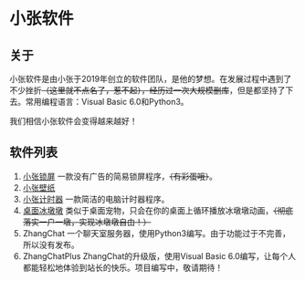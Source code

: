 # 小张软件
## 关于
小张软件是由小张于2019年创立的软件团队，是他的梦想。在发展过程中遇到了不少挫折~~（这里就不点名了，惹不起），经历过一次大规模删库~~，但是都坚持了下去。常用编程语言：Visual Basic 6.0和Python3。

我们相信小张软件会变得越来越好！
## 软件列表
1. [小张锁屏](https://zhanghelper.lanzouw.com/i3jhw02cqmmf)  一款没有广告的简易锁屏程序，~~（有彩蛋哦）~~。
2. [小张壁纸](https://zhanghelper.lanzouw.com/iYfLu02ji3le)
3. [小张计时器](https://zhanghelper.lanzouw.com/iYfLu02ji3le)  一款简洁的电脑计时器程序。
4. [桌面冰墩墩](https://zhanghelper.lanzouw.com/iKAme024a3sd)  类似于桌面宠物，只会在你的桌面上循环播放冰墩墩动画，~~（彻底落实一户一墩，实现冰墩墩自由！）~~
5. ZhangChat  一个聊天室服务器，使用Python3编写。由于功能过于不完善，所以没有发布。
6. ZhangChatPlus  ZhangChat的升级版，使用Visual Basic 6.0编写，让每个人都能轻松地体验到站长的快乐。项目编写中，敬请期待！

